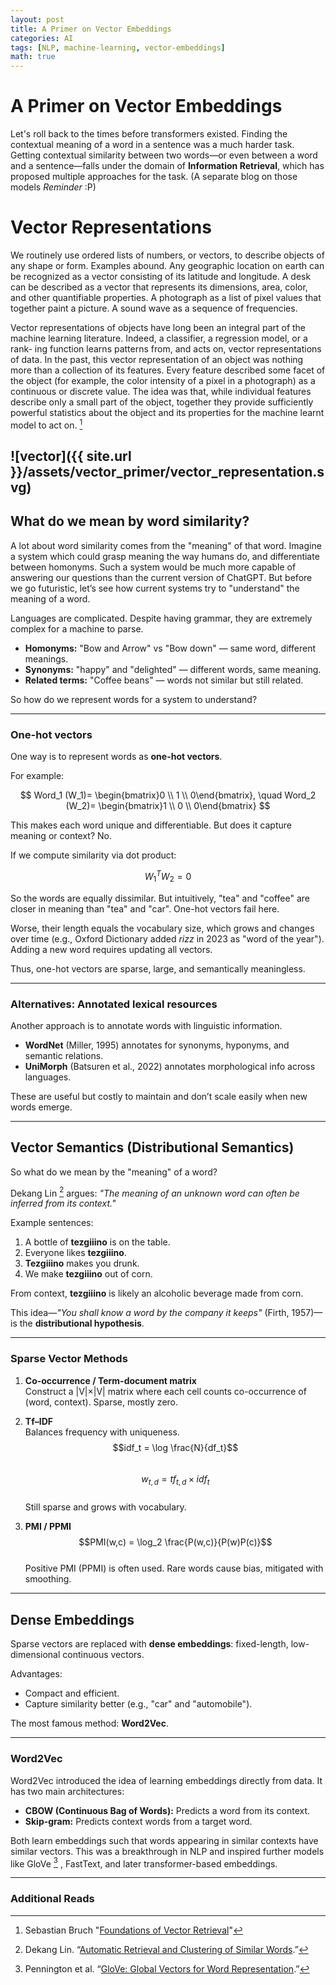 ```yaml
---
layout: post
title: A Primer on Vector Embeddings
categories: AI
tags: [NLP, machine-learning, vector-embeddings]
math: true
---
```


# A Primer on Vector Embeddings

Let's roll back to the times before transformers existed. Finding the contextual meaning of a word in a sentence was a much harder task. Getting contextual similarity between two words—or even between a word and a sentence—falls under the domain of **Information Retrieval**, which has proposed multiple approaches for the task. (A separate blog on those models *Reminder* :P)


# Vector Representations

We routinely use ordered lists of numbers, or vectors, to describe objects of
any shape or form. Examples abound. Any geographic location on earth can
be recognized as a vector consisting of its latitude and longitude. A desk can
be described as a vector that represents its dimensions, area, color, and other
quantifiable properties. A photograph as a list of pixel values that together
paint a picture. A sound wave as a sequence of frequencies.


Vector representations of objects have long been an integral part of the
machine learning literature. Indeed, a classifier, a regression model, or a rank-
ing function learns patterns from, and acts on, vector representations of data.
In the past, this vector representation of an object was nothing more than
a collection of its features. Every feature described some facet of the object
(for example, the color intensity of a pixel in a photograph) as a continuous
or discrete value. The idea was that, while individual features describe only a
small part of the object, together they provide sufficiently powerful statistics
about the object and its properties for the machine learnt model to act on. [^3]

![vector]({{ site.url }}/assets/vector_primer/vector_representation.svg)
---

## What do we mean by word similarity?

A lot about word similarity comes from the "meaning" of that word. Imagine a system which could grasp meaning the way humans do, and differentiate between homonyms. Such a system would be much more capable of answering our questions than the current version of ChatGPT. But before we go futuristic, let’s see how current systems try to "understand" the meaning of a word.

Languages are complicated. Despite having grammar, they are extremely complex for a machine to parse.  

- **Homonyms:** "Bow and Arrow" vs "Bow down" — same word, different meanings.  
- **Synonyms:** "happy" and "delighted" — different words, same meaning.  
- **Related terms:** "Coffee beans" — words not similar but still related.

So how do we represent words for a system to understand?

---

### One-hot vectors

One way is to represent words as **one-hot vectors**.

For example:

$$
Word_1 (W_1)= \begin{bmatrix}0 \\ 1 \\ 0\end{bmatrix}, \quad
Word_2 (W_2)= \begin{bmatrix}1 \\ 0 \\ 0\end{bmatrix}
$$

This makes each word unique and differentiable. But does it capture meaning or context? No.

If we compute similarity via dot product:

$$
W_1^T W_2 = 0
$$

So the words are equally dissimilar. But intuitively, "tea" and "coffee" are closer in meaning than "tea" and "car". One-hot vectors fail here.  

Worse, their length equals the vocabulary size, which grows and changes over time (e.g., Oxford Dictionary added *rizz* in 2023 as "word of the year"). Adding a new word requires updating all vectors.  

Thus, one-hot vectors are sparse, large, and semantically meaningless.

---

### Alternatives: Annotated lexical resources

Another approach is to annotate words with linguistic information.  
- **WordNet** (Miller, 1995) annotates for synonyms, hyponyms, and semantic relations.  
- **UniMorph** (Batsuren et al., 2022) annotates morphological info across languages.  

These are useful but costly to maintain and don’t scale easily when new words emerge.

---

## Vector Semantics (Distributional Semantics)

So what do we mean by the "meaning" of a word?  

Dekang Lin [^1] argues: *"The meaning of an unknown word can often be inferred from its context."*

Example sentences:  

1. A bottle of **tezgiiino** is on the table.  
2. Everyone likes **tezgiiino**.  
3. **Tezgiiino** makes you drunk.  
4. We make **tezgiiino** out of corn.  

From context, **tezgiiino** is likely an alcoholic beverage made from corn.  

This idea—*"You shall know a word by the company it keeps"* (Firth, 1957)—is the **distributional hypothesis**.

---

### Sparse Vector Methods

1. **Co-occurrence / Term-document matrix**  
   Construct a |V|×|V| matrix where each cell counts co-occurrence of (word, context). Sparse, mostly zero.

2. **Tf–IDF**  
   Balances frequency with uniqueness.  
   $$idf_t = \log \frac{N}{df_t}$$  
   $$w_{t,d} = tf_{t,d} \times idf_t$$  
   Still sparse and grows with vocabulary.

3. **PMI / PPMI**  
   $$PMI(w,c) = \log_2 \frac{P(w,c)}{P(w)P(c)}$$  
   Positive PMI (PPMI) is often used. Rare words cause bias, mitigated with smoothing.

---

## Dense Embeddings

Sparse vectors are replaced with **dense embeddings**: fixed-length, low-dimensional continuous vectors.  

Advantages:  
- Compact and efficient.  
- Capture similarity better (e.g., "car" and "automobile").  

The most famous method: **Word2Vec**.

---

### Word2Vec

Word2Vec introduced the idea of learning embeddings directly from data. It has two main architectures:  
- **CBOW (Continuous Bag of Words):** Predicts a word from its context.  
- **Skip-gram:** Predicts context words from a target word.  

Both learn embeddings such that words appearing in similar contexts have similar vectors. This was a breakthrough in NLP and inspired further models like GloVe [^5] , FastText, and later transformer-based embeddings.

---

### Additional Reads

[^1]: Dekang Lin. “[Automatic Retrieval and Clustering of Similar Words](https://aclanthology.org/C98-2122.pdf).”  
[^2]: Jurafsky & Martin. “[Speech and Language Processing](https://web.stanford.edu/~jurafsky/slp3/6.pdf).”

[^3]: Sebastian Bruch "[Foundations of Vector Retrieval](https://arxiv.org/abs/2401.09350)"

[^4]: Mikolov et al. “[Distributed Representations of Words and Phrases and their Compositionality](https://arxiv.org/abs/1310.4546).”

[^5]: Pennington et al. “[GloVe: Global Vectors for Word Representation](https://nlp.stanford.edu/pubs/glove.pdf).”

[^6]: Bojanowski et al. “[Enriching Word Vectors with Subword Information](https://arxiv.org/abs/1607.04606).”
[^4]: [Word2Vec Explained](https://arxiv.org/abs/1301.3781)